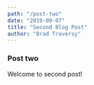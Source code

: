 ```yaml
---
path: "/post-two"
date: "2019-09-07"
title: "Second Blog Post"
author: "Brad Traversy"
---
```


### Post two

Welcome to second post!
